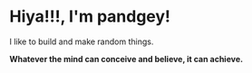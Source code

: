 # Hiya!!!, I'm pandgey!

I like to build and make random things.

<b>Whatever the mind can conceive and believe, it can achieve. <b>
